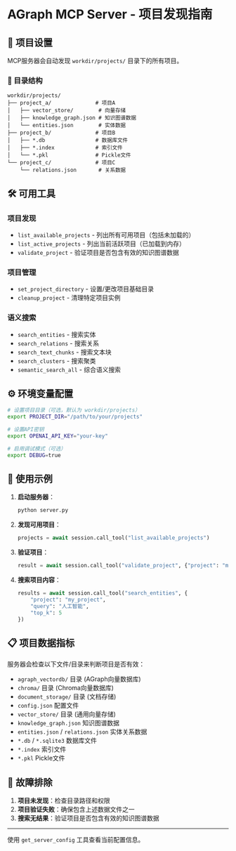 # AGraph MCP Server - 项目发现指南

## 🎯 项目设置

MCP服务器会自动发现 `workdir/projects/` 目录下的所有项目。

### 📁 目录结构
```
workdir/projects/
├── project_a/              # 项目A
│   ├── vector_store/        # 向量存储
│   ├── knowledge_graph.json # 知识图谱数据
│   └── entities.json        # 实体数据
├── project_b/              # 项目B  
│   ├── *.db                # 数据库文件
│   ├── *.index             # 索引文件
│   └── *.pkl               # Pickle文件
└── project_c/              # 项目C
    └── relations.json       # 关系数据
```

## 🛠️ 可用工具

### 项目发现
- `list_available_projects` - 列出所有可用项目（包括未加载的）
- `list_active_projects` - 列出当前活跃项目（已加载到内存）
- `validate_project` - 验证项目是否包含有效的知识图谱数据

### 项目管理
- `set_project_directory` - 设置/更改项目基础目录
- `cleanup_project` - 清理特定项目实例

### 语义搜索
- `search_entities` - 搜索实体
- `search_relations` - 搜索关系
- `search_text_chunks` - 搜索文本块
- `search_clusters` - 搜索聚类
- `semantic_search_all` - 综合语义搜索

## ⚙️ 环境变量配置

```bash
# 设置项目目录（可选，默认为 workdir/projects）
export PROJECT_DIR="/path/to/your/projects"

# 设置API密钥
export OPENAI_API_KEY="your-key"

# 启用调试模式（可选）
export DEBUG=true
```

## 🚀 使用示例

1. **启动服务器**：
   ```bash
   python server.py
   ```

2. **发现可用项目**：
   ```python
   projects = await session.call_tool("list_available_projects")
   ```

3. **验证项目**：
   ```python
   result = await session.call_tool("validate_project", {"project": "my_project"})
   ```

4. **搜索项目内容**：
   ```python
   results = await session.call_tool("search_entities", {
       "project": "my_project", 
       "query": "人工智能",
       "top_k": 5
   })
   ```

## 📋 项目数据指标

服务器会检查以下文件/目录来判断项目是否有效：
- `agraph_vectordb/` 目录 (AGraph向量数据库)
- `chroma/` 目录 (Chroma向量数据库)
- `document_storage/` 目录 (文档存储)
- `config.json` 配置文件
- `vector_store/` 目录 (通用向量存储)
- `knowledge_graph.json` 知识图谱数据
- `entities.json` / `relations.json` 实体关系数据
- `*.db` / `*.sqlite3` 数据库文件
- `*.index` 索引文件
- `*.pkl` Pickle文件

## 🔧 故障排除

1. **项目未发现**：检查目录路径和权限
2. **项目验证失败**：确保包含上述数据文件之一
3. **搜索无结果**：验证项目是否包含有效的知识图谱数据

---
使用 `get_server_config` 工具查看当前配置信息。